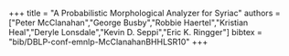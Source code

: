 +++
title =  "A Probabilistic Morphological Analyzer for Syriac"
authors = ["Peter McClanahan","George Busby","Robbie Haertel","Kristian Heal","Deryle Lonsdale","Kevin D. Seppi","Eric K. Ringger"]
bibtex = "bib/DBLP-conf-emnlp-McClanahanBHHLSR10"
+++
